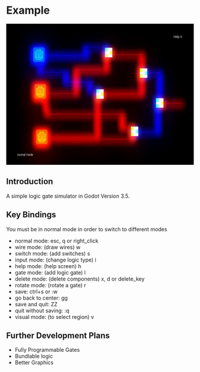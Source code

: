 # Example

<p align="center">
    <img src="./logic_example.gif">
</p>

<!--# Pages-->

<!--[Airport Heist Webpage](https://Aki78.pythonanywhere.com/Home)-->

<!--[Presentation slides](https://docs.google.com/presentation/d/1KQzT6HgW3f3YZGUjU3Hmdlt3Ok5fKIw4FlIvdmF3t5Y/edit#slide=id.g166b1584af2_14_1)-->

<!--## Contents-->
<!--[Introduction](#introduction)-->

<!--- [Abstract](#abstract)-->
<!--- [Introduction](#introduction)-->

<!--[Current State](#current-state)-->

<!--[Vision](#vision)-->

<!--- [Backstory](#backstory)-->
<!--- [Setting](#setting)-->
<!--- [Objective](#objective)-->

<!--[Functional Requirements](#functional-requirements)-->

<!--- [How the game works](#how-the-game-works)-->
<!--- [Decision Tree](#decision-tree)-->
<!--- [Project Diagram](#project-diagram)-->

<!--[Quality Requirements](#quality-requirements)-->

<!--- [Preliminary Requirements](#software-1-preliminary-requirements)-->
<!--- [Final Requirements](#software-2-final-requirements)-->
<!--- [Further Development Ideas](#further-development-ideas)-->

<!--[Project information](#project-info)-->
## Introduction
A simple logic gate simulator in Godot Version 3.5.

## Key Bindings
You must be in normal mode in order to switch to different modes

* normal mode: esc, q or right\_click
* wire mode: (draw wires) w
* switch mode: (add switches) s
* input mode: (change logic type) i
* help mode: (help screen) h
* gate mode: (add logic gate) l
* delete mode: (delete components) x, d or delete\_key
* rotate mode: (rotate a gate) r
* save: ctrl+s or :w
* go back to center: gg
* save and quit: ZZ
* quit without saving: :q
* visual mode: (to select region) v




<!--[Back to top](#airport-heist)-->

<!--## Current State-->

<!--Our game and website are currently fully functional. -->
<!--Website features:-->

<!--* create a profile(stores user data in database)-->
<!--* log in and out of their profile(calls upon database)-->
<!--* compete against other users for the highest score(update player's info in the database)-->
<!--* view top ten highest scores(calls on database)-->
<!--* view a tutorial on how to play-->
<!--* view live weather in cities they may be flying to in the game-->
<!--* view details about development team and contact-->

<!--[Back to top](#airport-heist)-->

<!--## Vision-->

<!--### Backstory-->

<!--You are a master thief, captured by the Finnish authorities on the minor charge of jaywalking.-->
<!--They have no idea of your true genius though and neglect to watch over you properly.-->
<!--You make a daring, yet surprisingly easy escape from Jokela Prison and are now on the run!-->
<!--You need to get out of Finland A.S.A.P though as the finnish authorities will stop at nothing to bring you to justice.-->

<!--Due to your expert skills you are able to steal 5,000€ from the Alepa at Helsinki Airport and commandeer a small plane.-->
<!--The police, however, have been alerted of your activities and are hot on your tail.-->
<!--Make it to the extraction point in portugal before interpol finds you!-->

<!--### Setting-->

<!--Airport Heist is set in present-day Europe.-->

<!--### Objective-->

<!--Your mission is to get to your extraction team, who are waiting for you in portugal, so they can smuggle you out of the EU.-->

<!--[Back to top](#airport-heist)-->

<!--## Functional Requirements-->

<!--### How the game works-->

<!--Airport Heist is a single player game, where the main character aims to make it to the destination airport, before they are captured or their money runs out.-->

<!--The main character starts the game with 5000€. Each flight cost money based on how long the flight is. Money is equal -->
<!--to points, so when the player reaches portugal their score is equal to how much money they have left. In order to -->
<!--get more money, and therefore points, players may choose to steal.-->

<!--#### Travel-->

<!--The main character starts in Helsinki, Finland and must end up in Portugal. Due to the size of the plane's fuel tank-->
<!--flights are limited to 800km. Players are shown the airports, with-in their 800km travel range, on a map. They must-->
<!--decide their flight path themselves.-->

<!--#### Evading Capture-->

<!--Players can see in which city interpol is and must avoid flying to the same airport. Interpol moves from airport-->
<!--to airport at random and in real time. Players must make their decisions quickly. The game is over if interpol lands -->
<!--in the same airport as the player.-->

<!--#### Stealing -->

<!--Stealing is done after a player arrives at a new airport. By clicking on the current airport after arriving at it, the player starts a mini-game. -->

<!--By winning the mini game the player will win extra money. Interpol is still moving live as the user plays, so keep an eye on them.-->

<!--If the player loses the mini game, there will be no reward, but instead an extra interpol will appear. Each time the player loses a mini game, a new interpol will spawn. The more interpol moving around the hard it will be to get to your extraction point in portugal.-->

<!--[Back to top](#airport-heist)-->

<!--### Decision Tree-->

<!--The decision tree below show all possible decisions the player can make and the benefits of each.-->


<!--[Back to top](#airport-heist)-->

<!--### Project Diagram-->

<!--This diagram shows how our different files interact with each other. At the moment we are using Godot, a game-->
<!--engine to run our game, python to run our backend, react for our website and SQL to store the game's data.-->

<!--[Back to top](#airport-heist)-->

<!--## Quality Requirements-->

<!--#### Software 1 Preliminary Requirements-->

<!--All helper functions created were ran through pytest to ensure proper working order.-->
<!--The database was cut down, to remove a lot of unnecessary information and to make calling upon the database faster.-->

<!--#### Software 2 Final Requirements-->
<!--All API endpoints were tested with insomnia to insure proper working order. This means we learnt new software and got an idea of industry standard tecniques. React was used to improve future development options for our website. This was not a requirement but was something our team felt would be a great learning oppertunity. -->

<!--The biggest coding challenge we faced this period was getting our user login details working. This required coding from Python, React and SQL. And then connecting all this programs together. This challenge was again not a requirement but one we set for ourselves. -->

<!--All components of the game are uploaded to Python Anywhere server. This means our game is accessible to anyone anywhere. This also gave us a great understanding of how different systems interact with each other and what is possible with different servers. Many servers were tested, but failed due to compatibility issues.-->


## Further Development Plans

* Fully Programmable Gates
* Bundlable logic
* Better Graphics

<!--[Back to top](#airport-heist)-->

<!--## Project Info-->

<!--[Project Requirements GitHub](https://github.com/vesavvo/Python_Ohjelmistoteema/tree/main/English/Project)-->
